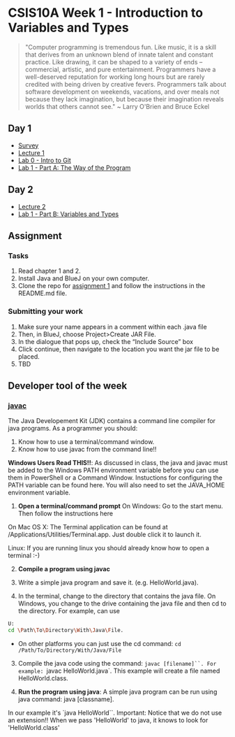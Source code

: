 # CSIS10A Week 1 - Introduction to Variables and Types

> "Computer programming is tremendous fun. Like music, it is a skill that derives from an unknown blend of innate talent and constant practice. Like drawing, it can be shaped to a variety of ends – commercial, artistic, and pure entertainment. Programmers have a well-deserved reputation for working long hours but are rarely credited with being driven by creative fevers. Programmers talk about software development on weekends, vacations, and over meals not because they lack imagination, but because their imagination reveals worlds that others cannot see." ~ Larry O'Brien and Bruce Eckel

## Day 1

- [Survey]()
- [Lecture 1](https://docs.google.com/presentation/d/16rVGgM_dYfxmIO0ouby6pf1Ar_hX4YKR4c-yeL4iO7o/edit?usp=sharing)
- [Lab 0 - Intro to Git](https://classroom.github.com/a/khqpszmc)
- [Lab 1 - Part A: The Way of the Program](https://docs.google.com/document/d/17HY3iNOAnszaR81U0djk7VWTSvZ8wHx_cJQVhF19wkw/edit?usp=sharing)

## Day 2

- [Lecture 2](https://docs.google.com/presentation/d/1Y3L-AwhMRISFrwC65jRwTdTzbuo6hSixPjBICya3t-s/edit?usp=sharing)
- [Lab 1 - Part B: Variables and Types](https://docs.google.com/document/d/17HY3iNOAnszaR81U0djk7VWTSvZ8wHx_cJQVhF19wkw/edit?usp=sharing)


## Assignment 

### Tasks

1. Read chapter 1 and 2.
2. Install Java and BlueJ on your own computer.
3. Clone the repo for [assignment 1](https://classroom.github.com/a/EY8zSzIN) and follow the instructions in the README.md file.

### Submitting your work

1. Make sure your name appears in a comment within each .java file
2. Then, in BlueJ, choose Project>Create JAR File.
3. In the dialogue that pops up, check the “Include Source” box
4. Click continue, then navigate to the location you want the jar file to be placed.
5. TBD

## Developer tool of the week 

### [javac](https://docs.oracle.com/en/java/javase/21/docs/specs/man/javac.html)

The Java Developement Kit (JDK) contains a command line compiler for java programs. As a programmer you should:

1. Know how to use a terminal/command window.
2. Know how to use javac from the command line!!

__Windows Users Read THIS!!__: As discussed in class, the java and javac must be added to the Windows PATH environment variable before you can use them in PowerShell or a Command Window. Instuctions for configuring the PATH variable can be found here. You will also need to set the JAVA_HOME environment variable. 

1. __Open a terminal/command prompt__
On Windows: Go to the start menu. Then follow the instructions here

On Mac OS X: The Terminal application can be found at /Applications/Utilities/Terminal.app. Just double click it to launch it.

Linux: If you are running linux you should already know how to open a terminal :-)

2. __Compile a program using javac__

  1. Write a simple java program and save it. (e.g. HelloWorld.java).
  2. In the terminal, change to the directory that contains the java file. On Windows, you change to the drive containing the java file and then cd to the directory. For example, can use

```sh
U:
cd \Path\To\Directory\With\Java\File.
```

  - On other platforms you can just use the cd command: `cd /Path/To/Directory/With/Java/File`

  3. Compile the java code using the command: `javac [filename]``. For example: `javac HelloWorld.java`. This example will create a file named HelloWorld.class.

3. __Run the program using java__: A simple java program can be run using java command: java [classname].

In our example it's `java HelloWorld``. Important: Notice that we do not use an extension!! When we pass 'HelloWorld' to java, it knows to look for 'HelloWorld.class'








